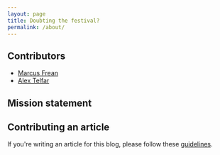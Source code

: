 ```yaml
---
layout: page
title: Doubting the festival?
permalink: /about/
---
```


## Contributors

* [Marcus Frean](http://homepages.ecs.vuw.ac.nz/Users/Marcus/)
* [Alex Telfar]()


## Mission statement



## Contributing an article

If you're writing an article for this blog, please follow these [guidelines](/guide/).
